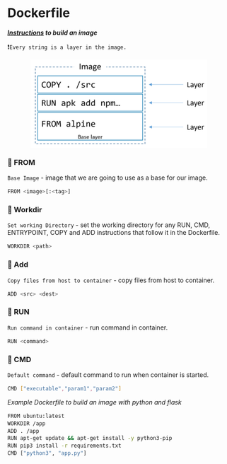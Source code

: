 # Dockerfile

**_[Instructions](Instructions/README.md) to build an image_**

❗️`Every string is a layer in the image.`

<center><img src="../Images/Dockerfile.png" width="400" height="200" width="400" align="center" ></center>

### 🔺 FROM
`Base Image` - image that we are going to use as a base for our image.

```bash
FROM <image>[:<tag>]
```

### 🔺 Workdir
`Set working Directory` - set the working directory for any RUN, CMD, ENTRYPOINT, COPY and ADD instructions that follow it in the Dockerfile.

```bash
WORKDIR <path>
```

### 🔺 Add
`Copy files from host to container` - copy files from host to container.

```bash
ADD <src> <dest>
```

### 🔺 RUN
`Run command in container` - run command in container.

```bash
RUN <command>
```

### 🔺 CMD
`Default command` - default command to run when container is started.

```bash
CMD ["executable","param1","param2"]
```

_Example Dockerfile to build an image with python and flask_

```bash
FROM ubuntu:latest
WORKDIR /app
ADD . /app
RUN apt-get update && apt-get install -y python3-pip
RUN pip3 install -r requirements.txt
CMD ["python3", "app.py"]
```

